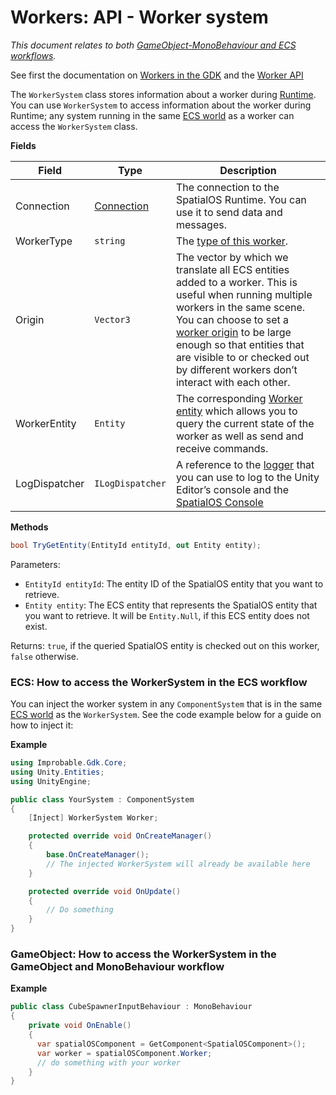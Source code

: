 [//]: # (Doc of docs reference 15.2)

#  Workers: API - Worker system

_This document relates to both [GameObject-MonoBehaviour and ECS workflows]({{urlRoot}}/content/intro-workflows-spos-entities)._

See first the documentation on [Workers in the GDK]({{urlRoot}}/content/workers/workers-in-the-gdk) and the [Worker API]({{urlRoot}}/content/workers/api-worker)

The `WorkerSystem` class stores information about a worker during [Runtime]({{urlRoot}}/content/glossary.md#spatialos-runtime). You can use `WorkerSystem` to access information about the worker during Runtime; any system running in the same [ECS world]({{urlRoot}}/content/glossary.md#unity-ecs-world) as a worker can access the `WorkerSystem` class.

**Fields**

| Field             | Type                   | Description                    |
|-------------------|------------------------|--------------------------------|
| Connection    | [Connection]({{urlRoot}}/content/connecting-to-spos) | The connection to the SpatialOS Runtime. You can use it to send data and messages. |
| WorkerType    | `string`                 | The [type of this worker]({{urlRoot}}/content/glossary.md#worker-types). |
| Origin        | `Vector3`                | The vector by which we translate all ECS entities added to a worker. This is useful when running multiple workers in the same scene. You can choose to set a [worker origin]({{urlRoot}}/content/glossary.md#worker-origin) to be large enough so that entities that are visible to or checked out by different workers don’t interact with each other. |
| WorkerEntity  | `Entity`                 | The corresponding [Worker entity]({{urlRoot}}/content/workers/worker-entity) which allows you to query the current state of the worker as well as send and receive commands. |
| LogDispatcher | `ILogDispatcher`         | A reference to the [logger]({{urlRoot}}/content/ecs/logging) that you can use to log to the Unity Editor’s console and the [SpatialOS Console]({{urlRoot}}/content/glossary.md#console) |

**Methods**

```csharp
bool TryGetEntity(EntityId entityId, out Entity entity);
```

Parameters:

  * `EntityId entityId`: The entity ID of the SpatialOS entity that you want to retrieve.
  * `Entity entity`: The ECS entity that represents the SpatialOS entity that you want to retrieve. It will be `Entity.Null`, if this ECS entity does not exist.

Returns: `true`, if the queried SpatialOS entity is checked out on this worker, `false` otherwise.

### ECS: How to access the WorkerSystem in the ECS workflow

You can inject the worker system in any `ComponentSystem` that is in the same [ECS world]({{urlRoot}}/content/glossary.md#unity-ecs-world) as the `WorkerSystem`.
See the code example below for a guide on how to inject it:

**Example**

```csharp
using Improbable.Gdk.Core;
using Unity.Entities;
using UnityEngine;

public class YourSystem : ComponentSystem
{
    [Inject] WorkerSystem Worker;

    protected override void OnCreateManager()
    {
        base.OnCreateManager();
        // The injected WorkerSystem will already be available here
    }

    protected override void OnUpdate()
    {
        // Do something
    }
}
```

### GameObject: How to access the WorkerSystem in the GameObject and MonoBehaviour workflow

**Example**

```csharp
public class CubeSpawnerInputBehaviour : MonoBehaviour
{
    private void OnEnable()
    {
      var spatialOSComponent = GetComponent<SpatialOSComponent>();
      var worker = spatialOSComponent.Worker;
      // do something with your worker
    }
}
```

